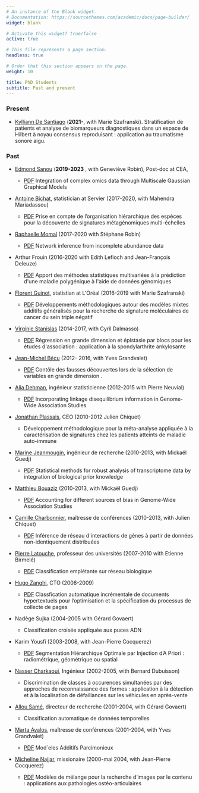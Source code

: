 ```yaml
---
# An instance of the Blank widget.
# Documentation: https://sourcethemes.com/academic/docs/page-builder/
widget: blank

# Activate this widget? true/false
active: true

# This file represents a page section.
headless: true

# Order that this section appears on the page.
weight: 10

title: PhD Students
subtitle: Past and present
---
```




### Present
- [Kylliann De Santiago](https://theorg.com/org/sensorion/org-chart/kylliann-de-santiago) (**2021-**, with Marie Szafranski).   Stratification de patients et analyse de biomarqueurs diagnostiques dans un espace de Hilbert à noyau consensus reproduisant : application au traumatisme sonore aigu.

### Past
- [Edmond Sanou](https://desanou.github.io/) (**2019-2023** ,  with Geneviève Robin), Post-doc at CEA,
   * <a class="btn btn-outline-primary my-1 mr-1 btn-sm" href="/co-workers/thesis/e-sanou-phd.pdf" target="_blank" rel="noopener">PDF</a> 	Integration of complex omics data through Multiscale Gaussian Graphical Models


- [Antoine Bichat](https://www.linkedin.com/in/antoinebichat/?originalSubdomain=fr), statistician at Servier (2017-2020,  with Mahendra Mariadassou)
  *  <a class="btn btn-outline-primary my-1 mr-1 btn-sm" href="/co-workers/thesis/a-bichat-phd.pdf" target="_blank" rel="noopener">PDF</a> Prise en compte de l’organisation hiérarchique des espèces pour la découverte de signatures métagénomiques multi-échelles

- [Raphaelle Momal](https://rmomal.github.io/) (2017-2020 with Stéphane Robin)
  *  <a class="btn btn-outline-primary my-1 mr-1 btn-sm" href="/co-workers/thesis/r-momal-phd.pdf" target="_blank" rel="noopener">PDF</a>
  Network inference from incomplete abundance data 
- Arthur Frouin (2016-2020 with  Edith Lefloch and  Jean-François Deleuze)
  * <a class="btn btn-outline-primary my-1 mr-1 btn-sm" href="/co-workers/thesis/a-frouin-phd.pdf" target="_blank" rel="noopener">PDF</a> Apport des  méthodes statistiques multivariées  à la prédiction d'une
  maladie polygénique  à l'aide de données génomiques

- [Florent Guinot](https://www.linkedin.com/in/florentguinot/?originalSubdomain=fr), statistian at L'Oréal (2016-2019 with Marie Szafranski)
  * <a class="btn btn-outline-primary my-1 mr-1 btn-sm" href="https://www.biblio.univ-evry.fr/theses/2018/2018SACLE029.pdf" target="_blank" rel="noopener">PDF</a>   Développements méthodologiques autour des modèles mixtes additifs généralisés pour la recherche de signature moléculaires de cancer du sein triple négatif
  
- [Virginie Stanislas](https://www.linkedin.com/in/virginie-stanislas/?locale=en_US) (2014-2017, with Cyril Dalmasso)
  * <a class="btn btn-outline-primary my-1 mr-1 btn-sm" href="https://www.biblio.univ-evry.fr/theses/2017/2017SACLE040.pdf" target="_blank" rel="noopener">PDF</a>   Régression en grande dimension et épistasie par blocs pour les études d'association : application à la spondylarthrite ankylosante 

- [Jean-Michel Bécu](https://www.linkedin.com/in/jean-michel-becu-9ba03245/?originalSubdomain=fr) (2012- 2016, with  Yves Grandvalet)
  * <a class="btn btn-outline-primary my-1 mr-1 btn-sm" href="https://tel.archives-ouvertes.fr/tel-01326950v2/document" target="_blank" rel="noopener">PDF</a> Contôle des fausses découvertes lors de la sélection de variables en grande dimension 
  .
-  [Alia Dehman](https://www.linkedin.com/in/alia-dehman-46668090/?originalSubdomain=fr), ingénieur statisticienne (2012-2015 with Pierre Neuvial) 
   * <a class="btn btn-outline-primary my-1 mr-1 btn-sm" href="https://www.biblio.univ-evry.fr/theses/2015/2015SACLE013.pdf" target="_blank" rel="noopener">PDF</a> Incorporating linkage disequilibrium information in Genome-Wide Association Studies

- [Jonathan Plassais](https://www.linkedin.com/in/jonathanplassais/?originalSubdomain=fr), CEO (2010-2012 Julien Chiquet)
  * Développement méthodologique pour la méta-analyse appliquée à la caractérisation de signatures chez les patients atteints de maladie auto-immune

-  [Marine Jeanmougin](https://scholar.google.com/citations?user=r14sH4oAAAAJ&hl=en), ingénieur de recherche  (2010-2013, with Mickaël Guedj)
   * <a class="btn btn-outline-primary my-1 mr-1 btn-sm" href="https://www.biblio.univ-evry.fr/theses/2012/2012EVRY0029.pdf" target="_blank" rel="noopener">PDF</a> Statistical methods for robust analysis of transcriptome data by integration of biological prior knowledge

- [Matthieu Bouaziz](https://www.linkedin.com/in/matthieu-bouaziz-835ba39b/?originalSubdomain=fr) (2010-2013, with Mickaël Guedj)
  * <a class="btn btn-outline-primary my-1 mr-1 btn-sm" href="https://www.biblio.univ-evry.fr/theses/2012/2012EVRY0023.pdf" target="_blank" rel="noopener">PDF</a> Accounting for different sources of bias in Genome-Wide Association Studies

- [Camille Charbonnier](https://scholar.google.com/citations?user=Ty2AyhkAAAAJ&hl=fr), maîtresse de conférences (2010-2013, with Julien Chiquet) 
  *  <a class="btn btn-outline-primary my-1 mr-1 btn-sm" href="https://www.biblio.univ-evry.fr/theses/2012/2012EVRY0022.pdf" target="_blank" rel="noopener">PDF</a> Inférence de réseau d'interactions de gènes à partir de données non-identiquement distribuées


- [Pierre Latouche](http://helios.mi.parisdescartes.fr/~platouch/), professeur des universités  (2007-2010 with Etienne Birmelé)
     * <a class="btn btn-outline-primary my-1 mr-1 btn-sm" href="https://tel.archives-ouvertes.fr/tel-00623088/document" target="_blank" rel="noopener">PDF</a>  Classification empiétante sur réseau biologique    
     
- [Hugo Zanghi](https://www.linkedin.com/in/hugo-zanghi/), CTO (2006-2009)
     * <a class="btn btn-outline-primary my-1 mr-1 btn-sm" href="https://www.biblio.univ-evry.fr/theses/2010/2010EVRY0041.pdf" target="_blank" rel="noopener">PDF</a>  Classfication automatique incrémentale de 
     documents hypertextuels pour l’optimisation et la 
     spécification du processus de collecte de pages

-  Nadège Sujka (2004-2005 with Gérard Govaert)
   * Classification  croisée appliquée aux puces ADN 

- Karim Yousfi (2003-2008, with Jean-Pierre Cocquerez)
  * <a class="btn btn-outline-primary my-1 mr-1 btn-sm" href="/co-workers/thesis/k-yousfi-phd.pdf" target="_blank" rel="noopener">PDF</a> Segmentation Hiérarchique Optimale par Injection d’A Priori : radiométrique, géométrique ou spatial

- [Nasser Charkaoui](https://www.linkedin.com/in/ncharkaoui/?originalSubdomain=fr), Ingénieur (2002-2005, with Bernard Dubuisson) 
     * Discrimination de classes à occurences simultanées par des approches de reconnaissance des formes : application à la détection et à la localisation de défaillances sur les véhicules en après-vente

- [Allou Samé](https://www.ifsttar.fr/menu-haut/annuaire/fiche-personnelle/personne/same-allou-badara/), directeur de recherche (2001-2004, with Gérard Govaert)
     * Classification automatique de données temporelles  
     
- [Marta Avalos](https://www.bordeaux-population-health.center/profile/marta-avalos/), maîtresse de conférences (2001-2004, with Yves Grandvalet)
    * <a class="btn btn-outline-primary my-1 mr-1 btn-sm" href="/co-workers/thesis/m-avalos-phd.pdf" target="_blank" rel="noopener">PDF</a> Mod`eles Additifs Parcimonieux 

- [Micheline Najjar](https://www.linkedin.com/in/micheline-najjar-556212116/?originalSubdomain=lb), missionaire (2000-mai 2004, with Jean-Pierre Cocquerez)
  * <a class="btn btn-outline-primary my-1 mr-1 btn-sm" href="/co-workers/thesis/m-najjar-phd.pdf" target="_blank" rel="noopener">PDF</a> Modèles de mélange pour la recherche d’images par le contenu : applications aux pathologies ostéo-articulaires
